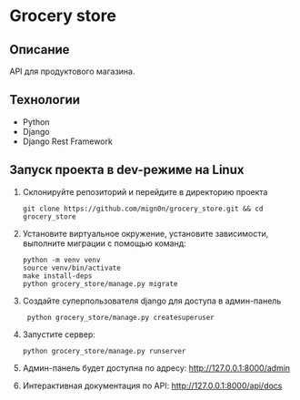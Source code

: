 # Grocery store

## Описание

API для продуктового магазина.

## Технологии

- Python
- Django
- Django Rest Framework

## Запуск проекта в dev-режиме на Linux

1. Склонируйте репозиторий и перейдите в директорию проекта

    ```shell
    git clone https://github.com/mign0n/grocery_store.git && cd grocery_store
    ```

2. Установите виртуальное окружение, установите зависимости, выполните миграции
с помощью команд:

    ```shell
    python -m venv venv
    source venv/bin/activate
    make install-deps
    python grocery_store/manage.py migrate
    ```

3. Создайте суперпользователя django для доступа в админ-панель

   ```shell
    python grocery_store/manage.py createsuperuser
   ```

4. Запустите сервер:

    ```shell
    python grocery_store/manage.py runserver
    ```

5. Админ-панель будет доступна по адресу: http://127.0.0.1:8000/admin
6. Интерактивная документация по API: http://127.0.0.1:8000/api/docs
